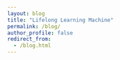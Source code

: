 ```yaml
---
layout: blog
title: "Lifelong Learning Machine"
permalink: /blog/
author_profile: false
redirect_from:
  - /blog.html
---
```

